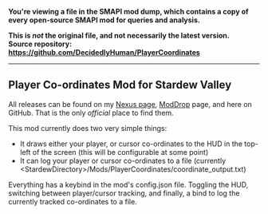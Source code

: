 **You're viewing a file in the SMAPI mod dump, which contains a copy of every open-source SMAPI mod
for queries and analysis.**

**This is _not_ the original file, and not necessarily the latest version.**  
**Source repository: https://github.com/DecidedlyHuman/PlayerCoordinates**

----

## Player Co-ordinates Mod for Stardew Valley
All releases can be found on my [Nexus page](https://www.nexusmods.com/stardewvalley/users/79440738), [ModDrop](https://www.moddrop.com/stardew-valley/profile/251772/mods) page, and here on GitHub. That is the only *official* place to find them.


This mod currently does two very simple things:
* It draws either your player, or cursor co-ordinates to the HUD in the top-left of the screen (this will be configurable at some point)
* It can log your player or cursor co-ordinates to a file (currently \<StardewDirectory\>/Mods/PlayerCoordinates/coordinate_output.txt)

Everything has a keybind in the mod's config.json file. Toggling the HUD, switching between player/cursor tracking, and finally, a bind to log the currently tracked co-ordinates to a file.
